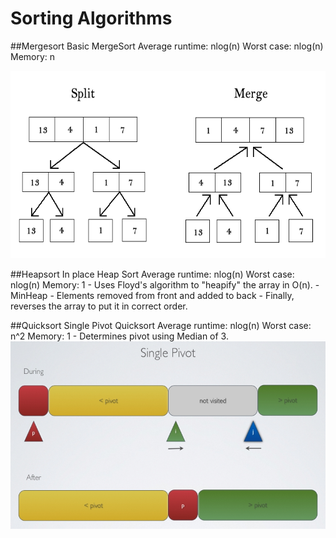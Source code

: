 # Sorting Algorithms
##Mergesort
	Basic MergeSort
	Average runtime: nlog(n)
	Worst case:      nlog(n)
	Memory:			 n

<img src="https://raw.githubusercontent.com/wceriale/sorting/master/images/Mergesort.gif" width="550" height="300" />


##Heapsort
	In place Heap Sort
	Average runtime: nlog(n)
	Worst case:      nlog(n)
	Memory:			 1
	- Uses Floyd's algorithm to "heapify" the array in O(n).
	- MinHeap - Elements removed from front and added to back
	- Finally, reverses the array to put it in correct order.



##Quicksort
	Single Pivot Quicksort
	Average runtime: nlog(n)
	Worst case:      n^2
	Memory:			 1
	- Determines pivot using Median of 3.
<img src="https://raw.githubusercontent.com/wceriale/sorting/master/images/Quicksort.png" width="550" height="300" />
